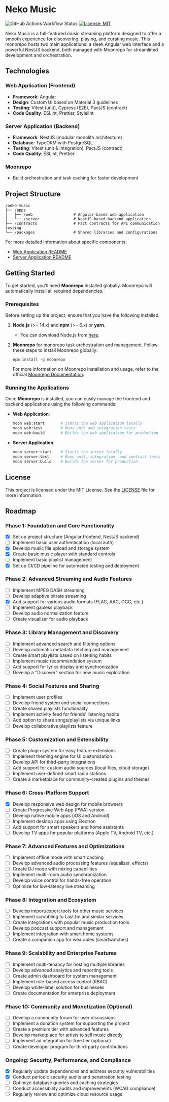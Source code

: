 # Neko Music

![GitHub Actions Workflow Status](https://img.shields.io/github/actions/workflow/status/mrcatlait/neko-music/ci.yml)
[![License: MIT](https://img.shields.io/badge/License-MIT-yellow.svg)](https://opensource.org/licenses/MIT)

Neko Music is a full-featured music streaming platform designed to offer a smooth experience for discovering, playing, and curating music. This monorepo hosts two main applications: a sleek Angular web interface and a powerful NestJS backend, both managed with Moonrepo for streamlined development and orchestration.



## Technologies

### Web Application (Frontend)
- **Framework**: Angular 
- **Design**: Custom UI based on Material 3 guidelines
- **Testing**: Vitest (unit), Cypress (E2E), PactJS (contract)
- **Code Quality**: ESLint, Prettier, Stylelint

### Server Application (Backend)
- **Framework**: NestJS (modular monolith architecture)
- **Database**: TypeORM with PostgreSQL
- **Testing**: Vitest (unit & integration), PactJS (contract)
- **Code Quality**: ESLint, Prettier

### Moonrepo
- Build orchestration and task caching for faster development

## Project Structure

```plaintext
/neko-music
├── /apps
│   ├── /web                  # Angular-based web application
│   └── /server               # NestJS-based backend application
├── /contracts                # Pact contracts for API communication testing
└── /packages                 # Shared libraries and configurations
```

For more detailed information about specific components:
- [Web Application README](apps/web/README.md)
- [Server Application README](apps/server/README.md)

## Getting Started

To get started, you'll need **Moonrepo** installed globally. Moonrepo will automatically install all required dependencies.

### Prerequisites

Before setting up the project, ensure that you have the following installed:

1. **Node.js** (>= 14.x) and **npm** (>= 6.x) or **yarn**.
   - You can download Node.js from [here](https://nodejs.org/).

2. **Moonrepo** for monorepo task orchestration and management. Follow these steps to install Moonrepo globally:
   ```
   npm install -g moonrepo
   ```

   For more information on Moonrepo installation and usage, refer to the official [Moonrepo Documentation](https://moonrepo.dev/docs).


### Running the Applications

Once **Moonrepo** is installed, you can easily manage the frontend and backend applications using the following commands:

- **Web Application**:
   ```bash
   moon web:start       # Starts the web application locally
   moon web:test        # Runs unit and integration tests
   moon web:build       # Builds the web application for production
   ```

- **Server Application**:
   ```bash
   moon server:start    # Starts the server locally
   moon server:test     # Runs unit, integration, and contract tests
   moon server:build    # Builds the server for production
   ```

## License

This project is licensed under the MIT License. See the [LICENSE](LICENSE) file for more information.

## Roadmap

### Phase 1: Foundation and Core Functionality
- [x] Set up project structure (Angular frontend, NestJS backend)
- [ ] Implement basic user authentication (local auth)
- [x] Develop music file upload and storage system
- [x] Create basic music player with standard controls
- [ ] Implement basic playlist management
- [x] Set up CI/CD pipeline for automated testing and deployment

### Phase 2: Advanced Streaming and Audio Features
- [ ] Implement MPEG DASH streaming
- [ ] Develop adaptive bitrate streaming
- [x] Add support for various audio formats (FLAC, AAC, OGG, etc.)
- [ ] Implement gapless playback
- [ ] Develop audio normalization feature
- [ ] Create visualizer for audio playback

### Phase 3: Library Management and Discovery
- [ ] Implement advanced search and filtering options
- [ ] Develop automatic metadata fetching and management
- [ ] Create smart playlists based on listening habits
- [ ] Implement music recommendation system
- [ ] Add support for lyrics display and synchronization
- [ ] Develop a "Discover" section for new music exploration

### Phase 4: Social Features and Sharing
- [ ] Implement user profiles
- [ ] Develop friend system and social connections
- [ ] Create shared playlists functionality
- [ ] Implement activity feed for friends' listening habits
- [ ] Add option to share songs/playlists via unique links
- [ ] Develop collaborative playlists feature

### Phase 5: Customization and Extensibility
- [ ] Create plugin system for easy feature extensions
- [ ] Implement theming engine for UI customization
- [ ] Develop API for third-party integrations
- [ ] Add support for custom audio sources (local files, cloud storage)
- [ ] Implement user-defined smart radio stations
- [ ] Create a marketplace for community-created plugins and themes

### Phase 6: Cross-Platform Support
- [x] Develop responsive web design for mobile browsers
- [ ] Create Progressive Web App (PWA) version
- [ ] Develop native mobile apps (iOS and Android)
- [ ] Implement desktop apps using Electron
- [ ] Add support for smart speakers and home assistants
- [ ] Develop TV apps for popular platforms (Apple TV, Android TV, etc.)

### Phase 7: Advanced Features and Optimizations
- [ ] Implement offline mode with smart caching
- [ ] Develop advanced audio processing features (equalizer, effects)
- [ ] Create DJ mode with mixing capabilities
- [ ] Implement multi-room audio synchronization
- [ ] Develop voice control for hands-free operation
- [ ] Optimize for low-latency live streaming

### Phase 8: Integration and Ecosystem
- [ ] Develop import/export tools for other music services
- [ ] Implement scrobbling to Last.fm and similar services
- [ ] Create integrations with popular music production tools
- [ ] Develop podcast support and management
- [ ] Implement integration with smart home systems
- [ ] Create a companion app for wearables (smartwatches)

### Phase 9: Scalability and Enterprise Features
- [ ] Implement multi-tenancy for hosting multiple libraries
- [ ] Develop advanced analytics and reporting tools
- [ ] Create admin dashboard for system management
- [ ] Implement role-based access control (RBAC)
- [ ] Develop white-label solution for businesses
- [ ] Create documentation for enterprise deployment

### Phase 10: Community and Monetization (Optional)
- [ ] Develop a community forum for user discussions
- [ ] Implement a donation system for supporting the project
- [ ] Create a premium tier with advanced features
- [ ] Develop marketplace for artists to sell music directly
- [ ] Implement ad integration for free tier (optional)
- [ ] Create developer program for third-party contributions

### Ongoing: Security, Performance, and Compliance
- [x] Regularly update dependencies and address security vulnerabilities
- [x] Conduct periodic security audits and penetration testing
- [ ] Optimize database queries and caching strategies
- [ ] Conduct accessibility audits and improvements (WCAG compliance)
- [ ] Regularly review and optimize cloud resource usage
